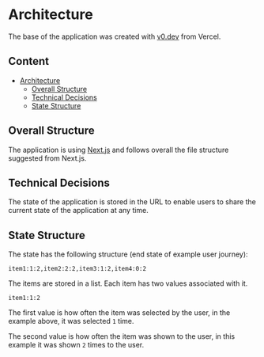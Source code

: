 # Architecture

The base of the application was created with [v0.dev](https://v0.dev) from Vercel.

## Content <!-- omit in toc -->

- [Architecture](#architecture)
  - [Overall Structure](#overall-structure)
  - [Technical Decisions](#technical-decisions)
  - [State Structure](#state-structure)

## Overall Structure

The application is using [Next.js](https://nextjs.org/) and follows overall the file structure suggested from Next.js.

## Technical Decisions

The state of the application is stored in the URL to enable users to share the current state of the application at any time.

## State Structure

The state has the following structure (end state of example user journey):
```
item1:1:2,item2:2:2,item3:1:2,item4:0:2
```

The items are stored in a list. Each item has two values associated with it.

```
item1:1:2
```

The first value is how often the item was selected by the user, in the example above, it was selected `1` time.

The second value is how often the item was shown to the user, in this example it was shown `2` times to the user.
